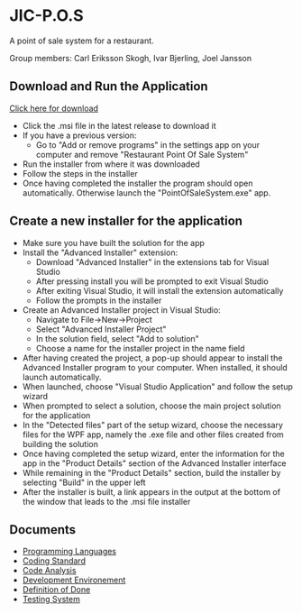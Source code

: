 # JIC-P.O.S
A point of sale system for a restaurant.

Group members: Carl Eriksson Skogh, Ivar Bjerling, Joel Jansson

## Download and Run the Application
[Click here for download](https://github.com/NTIG-Uppsala/JIC-P.O.S/releases)
- Click the .msi file in the latest release to download it
- If you have a previous version:
  - Go to "Add or remove programs" in the settings app on your computer and remove "Restaurant Point Of Sale System"
- Run the installer from where it was downloaded
- Follow the steps in the installer
- Once having completed the installer the program should open automatically. Otherwise launch the "PointOfSaleSystem.exe" app.

## Create a new installer for the application
- Make sure you have built the solution for the app
- Install the "Advanced Installer" extension:
  - Download "Advanced Installer" in the extensions tab for Visual Studio
  - After pressing install you will be prompted to exit Visual Studio
  - After exiting Visual Studio, it will install the extension automatically
  - Follow the prompts in the installer
- Create an Advanced Installer project in Visual Studio:
  - Navigate to File->New->Project
  - Select "Advanced Installer Project"
  - In the solution field, select "Add to solution"
  - Choose a name for the installer project in the name field
- After having created the project, a pop-up should appear to install the Advanced Installer program to your computer. When installed, it should launch automatically.
- When launched, choose "Visual Studio Application" and follow the setup wizard
- When prompted to select a solution, choose the main project solution for the application
- In the "Detected files" part of the setup wizard, choose the necessary files for the WPF app, namely the .exe file and other files created from building the solution
- Once having completed the setup wizard, enter the information for the app in the "Product Details" section of the Advanced Installer interface
- While remaining in the "Product Details" section, build the installer by selecting "Build" in the upper left
- After the installer is built, a link appears in the output at the bottom of the window that leads to the .msi file installer

## Documents
* [Programming Languages](Documents/programmingLanguages.md)
* [Coding Standard](Documents/codingStandard.md)
* [Code Analysis](Documents/codeAnalysis.md)
* [Development Environement](Documents/developmentEnvironment.md)
* [Definition of Done](Documents/definitionOfDone.md)
* [Testing System](Documents/testingSystem.md)
